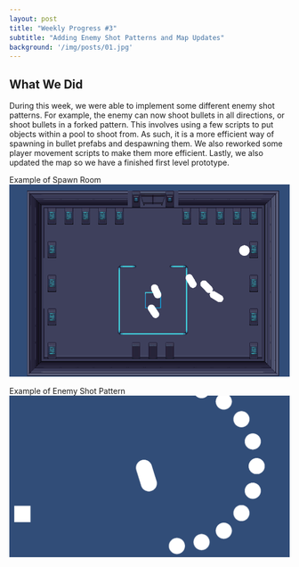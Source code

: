 ```yaml
---
layout: post
title: "Weekly Progress #3"
subtitle: "Adding Enemy Shot Patterns and Map Updates"
background: '/img/posts/01.jpg'
---
```



## What We Did

During this week, we were able to implement some different enemy shot patterns. For example, the enemy can now shoot bullets in all directions, or shoot bullets in a forked pattern. This involves using a few scripts to put objects within a pool to shoot from. As such, it is a more efficient way of spawning in bullet prefabs and despawning them. We also reworked some player movement scripts to make them more efficient. Lastly, we also updated the map so we have a finished first level prototype.

Example of Spawn Room
![](/img\posts\week-3-progress\Spawnroom.png)


Example of Enemy Shot Pattern
![](/img\posts\week-3-progress\shotpattern.png)
